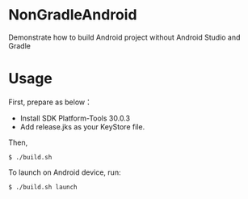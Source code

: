 # NonGradleAndroid

Demonstrate how to build Android project without Android Studio and Gradle 

# Usage

First, prepare as below： 

- Install SDK Platform-Tools 30.0.3
- Add release.jks as your KeyStore file.

Then, 

```
$ ./build.sh
```

To launch on Android device, run:

```
$ ./build.sh launch
```
